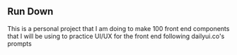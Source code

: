 ## Run Down

This is a personal project that I am doing to make 100 front end components that I will be using to practice UI/UX for the front end following dailyui.co's prompts
